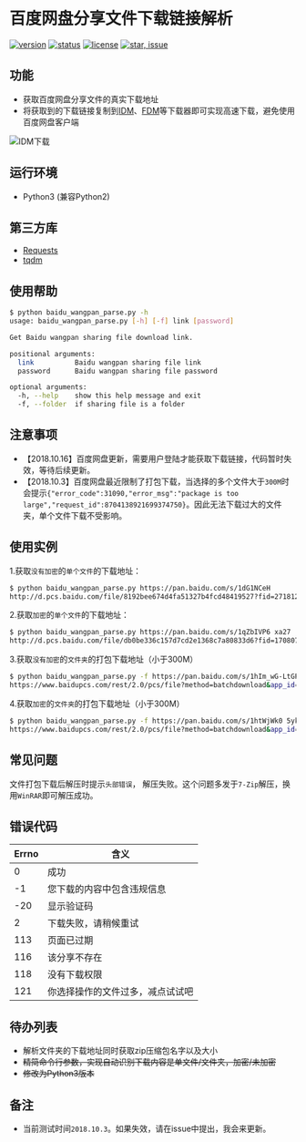 # 百度网盘分享文件下载链接解析

[![version](https://img.shields.io/badge/python-2.7%2C%203.4%2B-blue.svg)](https://www.python.org) 
[![status](https://img.shields.io/badge/status-stable-green.svg)](https://github.com/tychxn/baidu-wangpan-parse)
[![license](https://img.shields.io/badge/license-MIT-blue.svg)](./LICENSE)
[![star, issue](https://img.shields.io/badge/star%2C%20issue-welcome-brightgreen.svg)](https://github.com/tychxn/baidu-wangpan-parse)

## 功能

- 获取百度网盘分享文件的真实下载地址
- 将获取到的下载链接复制到[IDM](http://www.internetdownloadmanager.com/)、[FDM](https://www.freedownloadmanager.org/)等下载器即可实现高速下载，避免使用百度网盘客户端

![](./img/IDM_download.jpg "IDM下载")

## 运行环境

- Python3 (兼容Python2)

## 第三方库

- [Requests](http://docs.python-requests.org/en/master/)
- [tqdm](https://github.com/tqdm/tqdm)

## 使用帮助

```sh
$ python baidu_wangpan_parse.py -h
usage: baidu_wangpan_parse.py [-h] [-f] link [password]

Get Baidu wangpan sharing file download link.

positional arguments:
  link          Baidu wangpan sharing file link
  password      Baidu wangpan sharing file password

optional arguments:
  -h, --help    show this help message and exit
  -f, --folder  if sharing file is a folder
```

## 注意事项

- 【2018.10.16】百度网盘更新，需要用户登陆才能获取下载链接，代码暂时失效，等待后续更新。
- 【2018.10.3】百度网盘最近限制了打包下载，当选择的多个文件大于`300M`时会提示`{"error_code":31090,"error_msg":"package is too large","request_id":8704138921699374750}`。因此无法下载过大的文件夹，单个文件下载不受影响。


## 使用实例

1.获取`没有加密`的`单个文件`的下载地址：
```sh
$ python baidu_wangpan_parse.py https://pan.baidu.com/s/1dG1NCeH
http://d.pcs.baidu.com/file/8192bee674d4fa51327b4fcd48419527?fid=271812880-250528-1043814616287203&dstime=1529692196&rt=sh&sign=FDtAERV-DCb740ccc5511e5e8fedcff06b081203-X4Fh%2FqJm8VsmmFSfxrvr0Xi%2BWuo%3D&expires=8h&chkv=1&chkbd=0&chkpc=&dp-logid=556008995005344418&dp-callid=0&r=913049239
```

2.获取`加密`的`单个文件`的下载地址：
```sh
$ python baidu_wangpan_parse.py https://pan.baidu.com/s/1qZbIVP6 xa27
http://d.pcs.baidu.com/file/db0be336c157d7cd2e1368c7a80833d6?fid=1708072416-250528-674694471059199&dstime=1529692222&rt=sh&sign=FDtAERV-DCb740ccc5511e5e8fedcff06b081203-elkzjwahMSEUGaVYSsBWYDt9y9I%3D&expires=8h&chkv=1&chkbd=0&chkpc=&dp-logid=556015960669176024&dp-callid=0&r=457285671
```

3.获取`没有加密`的`文件夹`的打包下载地址（小于300M）
```sh
$ python baidu_wangpan_parse.py -f https://pan.baidu.com/s/1hIm_wG-LtGPYQ3lY2ANvxQ
https://www.baidupcs.com/rest/2.0/pcs/file?method=batchdownload&app_id=250528&zipcontent=%7B%22fs_id%22%3A%5B%22680498123896117%22%5D%7D&sign=DCb740ccc5511e5e8fedcff06b081203:T%2BfekNxcAnRRurxsKdpdzYxHnDk%3D&uid=1708072416&time=1538662289&dp-logid=8705314671792360782&dp-callid=0&shareid=610414498&from_uk=1708072416
```

4.获取`加密`的`文件夹`的打包下载地址（小于300M）
```sh
$ python baidu_wangpan_parse.py -f https://pan.baidu.com/s/1htWjWk0 5ykw
https://www.baidupcs.com/rest/2.0/pcs/file?method=batchdownload&app_id=250528&zipcontent=%7B%22fs_id%22%3A%5B%22680498123896117%22%5D%7D&sign=DCb740ccc5511e5e8fedcff06b081203:7w%2BgJ2pcVqrLf4AF9rb9N1Z4hDI%3D&uid=1708072416&time=1538661815&dp-logid=8705187263682751022&dp-callid=0&shareid=185984296&from_uk=1708072416
```

## 常见问题

文件打包下载后解压时提示`头部错误`， 解压失败。这个问题多发于`7-Zip`解压，换用`WinRAR`即可解压成功。

## 错误代码

|Errno|含义|
|----|-----|
|0|成功|
|-1|您下载的内容中包含违规信息|
|-20|显示验证码|
|2|下载失败，请稍候重试|
|113|页面已过期|
|116|该分享不存在|
|118|没有下载权限|
|121|你选择操作的文件过多，减点试试吧|

## 待办列表

- 解析文件夹的下载地址同时获取zip压缩包名字以及大小
- ~~精简命令行参数，实现自动识别下载内容是单文件/文件夹，加密/未加密~~
- ~~修改为Python3版本~~

## 备注

- 当前测试时间`2018.10.3`。如果失效，请在issue中提出，我会来更新。
